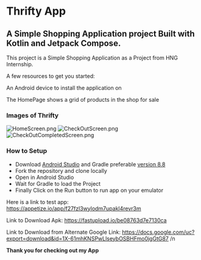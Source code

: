 # ****Thrifty App****

## A Simple Shopping Application project Built with Kotlin and Jetpack Compose.
This project is a Simple Shopping Application as a Project from HNG Internship.

A few resources to get you started:

An Android device to install the application on

The HomePage shows a grid of products in the shop for sale

### **Images of Thrifty**
![HomeScreen.png](..%2F..%2F..%2F..%2FDownloads%2FHomeScreen.png)
![CheckOutScreen.png](..%2F..%2F..%2F..%2FDownloads%2FCheckOutScreen.png)
![CheckOutCompletedScreen.png](..%2F..%2F..%2F..%2FDownloads%2FCheckOutCompletedScreen.png)

### **How to Setup**
* Download [Android Studio](https://gradle.org/next-steps/?version=8.8&format=all) and Gradle preferable [version 8.8](https://gradle.org/next-steps/?version=8.8&format=all)
* Fork the repository and clone locally
* Open in Android Studio
* Wait for Gradle to load the Project
* Finally Click on the Run button to run app on your emulator


Here is a link to test app: https://appetize.io/app/f27fzl3wylodm7upakl4revr3m

Link to Download Apk: https://fastupload.io/be08763d7e7130ca 

Link to Download from Alternate Google Link: https://docs.google.com/uc?export=download&id=1X-61mhKNSPwLlseybOSBHFmo0jgGtG87 /n

**Thank you for checking out my App**